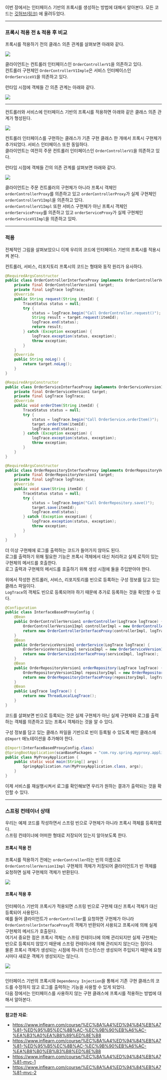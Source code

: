 이번 장에서는 인터페이스 기반의 프록시를 생성하는 방법에 대해서 알아본다.
모든 코드는 [깃허브(링크)](https://github.com/roy-zz/spring) 에 올려두었다.

---

### 프록시 적용 전 & 적용 후 비교

프록시를 적용하기 전의 클래스 의존 관계를 살펴보면 아래와 같다.  

![](image/class-dependency-relation-before-interface-based-proxy.png)
  
클라이언트는 컨트롤러 인터페이스인 `OrderControllerV1`을 의존하고 있다.  
컨트롤러 구현체인 `OrderControllerV1Imple`은 서비스 인터페이스인 `OrderServiceV1`을 의존하고 있다.
  
런타임 시점에 객체들 간 의존 관계는 아래와 같다.

![](image/instance-dependency-relation-before-interface-based-proxy.png)

---

컨트롤러와 서비스에 인터페이스 기반의 프록시를 적용하면 아래와 같은 클래스 의존 관계가 형성된다.

![](image/class-dependency-relation-after-interface-based-proxy.png)

컨트롤러 인터페이스를 구현하는 클래스가 기존 구현 클래스 한 개에서 프록시 구현체가 추가되었다. 서비스 인터페이스 또한 동일하다.  
클라이언트는 여전히 주문 컨트롤러 인터페이스인 `OrderControllerV1`을 의존하고 있다.
  
런타임 시점에 객체들 간의 의존 관계를 살펴보면 아래와 같다.
  
![](image/instance-dependency-relation-after-interface-based-proxy.png)
  
클라이언트는 주문 컨트롤러의 구현체가 아니라 프록시 객체인 `orderControllerProxy`를 의존하고 있고 `orderControllerProxy`가 실제 구현체인 `orderControllerV1Impl`을 의존하고 있다.  
`orderControllerV1Impl` 또한 서비스 구현체가 아닌 프록시 객체인 `orderServiceProxy`를 의존하고 있고 `orderServiceProxy`가 실제 구현체인 `orderServiceV1Impl`을 의존하고 있따.

---

### 적용

전체적인 그림을 살펴보았으니 이제 우리의 코드에 인터페이스 기반의 프록시를 적용시켜 본다.

컨트롤러, 서비스, 리포지토리 프록시의 코드는 형태와 동작 원리가 유사하다.  

```java
@RequiredArgsConstructor
public class OrderControllerInterfaceProxy implements OrderControllerVersion1 {
    private final OrderControllerVersion1 target;
    private final LogTrace logTrace;
    @Override
    public String request(String itemId) {
        TraceStatus status = null;
        try {
            status = logTrace.begin("Call OrderController.request()");
            String result = target.request(itemId);
            logTrace.end(status);
            return result;
        } catch (Exception exception) {
            logTrace.exception(status, exception);
            throw exception;
        }
    }
    @Override
    public String noLog() {
        return target.noLog();
    }
}
```

```java
@RequiredArgsConstructor
public class OrderServiceInterfaceProxy implements OrderServiceVersion1 {
    private final OrderServiceVersion1 target;
    private final LogTrace logTrace;
    @Override
    public void orderItem(String itemId) {
        TraceStatus status = null;
        try {
            status = logTrace.begin("Call OrderService.orderItem()");
            target.orderItem(itemId);
            logTrace.end(status);
        } catch (Exception exception) {
            logTrace.exception(status, exception);
            throw exception;
        }
    }
}
```

```java
@RequiredArgsConstructor
public class OrderRepositoryInterfaceProxy implements OrderRepositoryVersion1 {
    private final OrderRepositoryVersion1 target;
    private final LogTrace logTrace;
    @Override
    public void save(String itemId) {
        TraceStatus status = null;
        try {
            status = logTrace.begin("Call OrderRepository.save()");
            target.save(itemId);
            logTrace.end(status);
        } catch (Exception exception) {
            logTrace.exception(status, exception);
            throw exception;
        }
    }
}
```

더 이상 구현체에 로그를 출력하는 코드가 들어가지 않아도 된다.  
로그를 출력하기 위해 필요한 기능은 프록시 객체에서 대신 처리하고 실제 로직이 있는 구현체의 메서드를 호출한다.  
로그 출력과 구현체의 메서드를 호출하기 위해 생성 시점에 둘을 주입받아야 한다.
  
위에서 작성한 컨트롤러, 서비스, 리포지토리를 빈으로 등록하는 구성 정보를 담고 있는 클래스 파일이다.  
`LogTrace`의 객체도 빈으로 등록되어야 하기 때문에 추가로 등록하는 것을 확인할 수 있다.

```java
@Configuration
public class InterfaceBasedProxyConfig {
    @Bean
    public OrderControllerVersion1 orderController(LogTrace logTrace) {
        OrderControllerVersion1Impl controllerImpl = new OrderControllerVersion1Impl(orderService(logTrace));
        return new OrderControllerInterfaceProxy(controllerImpl, logTrace);
    }
    @Bean
    public OrderServiceVersion1 orderService(LogTrace logTrace) {
        OrderServiceVersion1Impl serviceImpl = new OrderServiceVersion1Impl(orderRepository(logTrace));
        return new OrderServiceInterfaceProxy(serviceImpl, logTrace);
    }
    @Bean
    public OrderRepositoryVersion1 orderRepository(LogTrace logTrace) {
        OrderRepositoryVersion1Impl repositoryImpl = new OrderRepositoryVersion1Impl();
        return new OrderRepositoryInterfaceProxy(repositoryImpl, logTrace);
    }
    @Bean
    public LogTrace logTrace() {
        return new ThreadLocalLogTrace();
    }
}
```

코드를 살펴보면 빈으로 등록되는 것은 실제 구현체가 아닌 실제 구현체와 로그를 출력하는 객체를 의존하고 있는 프록시 객체라는 것을 알 수 있다.  
  
구성 정보를 담고 있는 클래스 파일을 기반으로 빈이 등록될 수 있도록 메인 클래스에 `@Import` 애노테이션을 추가해야 한다.

```java
@Import(InterfaceBasedProxyConfig.class)
@SpringBootApplication(scanBasePackages = "com.roy.spring.myproxy.application")
public class MyProxyApplication {
    public static void main(String[] args) {
        SpringApplication.run(MyProxyApplication.class, args);
    }
}
```

이제 서비스를 재실행시켜서 로그를 확인해보면 우리가 원하는 결과가 출력되는 것을 확인할 수 있다.

---

### 스프링 컨테이너 상태

우리는 예제 코드를 작성하면서 스프링 빈으로 구현체가 아니라 프록시 객체를 등록하였다.  
스프링 컨테이너에 어떠한 형태로 저장되어 있는지 알아보도록 한다.

#### 프록시 적용 전

프록시를 적용하기 전에는 `orderController`라는 빈의 이름으로 `OrderControllerVersion1Impl` 구현체의 객체가 저장되어 클라이언트가 빈 객체를 요청하면 실제 구현체의 객체가 반환된다.

![](image/bean-status-before-interface-based-proxy.png)

#### 프록시 적용 후

인터페이스 기반의 프록시가 적용되면 스프링 빈으로 구현체 대신 프록시 객체가 대신 등록되어 사용된다.  
예를 들어 클라이언트가 `orderController`를 요청하면 구현체가 아니라 `OrderControllerInterfaceProxy`의 객체가 반환되어 사용되고 프록시에 의해 실제 구현체의 메서드가 호출된다.  
여기서 중요한 점은 프록시 객체는 스프링 컨테이너에 의해 관리되지만 실제 구현체는 빈으로 등록되지 않았기 때문에 스프링 컨테이너에 의해 관리되지 않는다는 점이다.  
물론 프록시 객체가 생성되는 시점에 하나의 인스턴스만 생성되어 주입되기 때문에 요청시마다 새로운 객체가 생성되지는 않는다.

![](image/bean-status-after-interface-based-proxy.png)

---

인터페이스 기반의 프록시와 `Dependency Injection`을 통해서 기존 구현 클래스의 코드를 수정하지 않고 로그를 출력하는 기능을 사용할 수 있게 되었다.  
다음 장에서는 인터페이스를 사용하지 않는 구현 클래스에 프록시를 적용하는 방법에 대해서 알아본다. 

---

**참고한 자료**:

- https://www.inflearn.com/course/%EC%8A%A4%ED%94%84%EB%A7%81-%ED%95%B5%EC%8B%AC-%EC%9B%90%EB%A6%AC-%EA%B3%A0%EA%B8%89%ED%8E%B8
- https://www.inflearn.com/course/%EC%8A%A4%ED%94%84%EB%A7%81-%ED%95%B5%EC%8B%AC-%EC%9B%90%EB%A6%AC-%EA%B8%B0%EB%B3%B8%ED%8E%B8
- https://www.inflearn.com/course/%EC%8A%A4%ED%94%84%EB%A7%81-mvc-1
- https://www.inflearn.com/course/%EC%8A%A4%ED%94%84%EB%A7%81-mvc-2